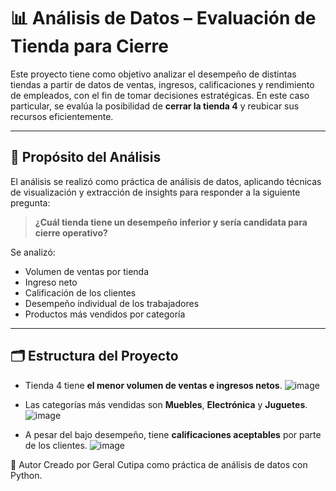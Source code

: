 # 📊 Análisis de Datos – Evaluación de Tienda para Cierre

Este proyecto tiene como objetivo analizar el desempeño de distintas tiendas a partir de datos de ventas, ingresos, calificaciones y rendimiento de empleados, con el fin de tomar decisiones estratégicas. En este caso particular, se evalúa la posibilidad de **cerrar la tienda 4** y reubicar sus recursos eficientemente.

---

## 🎯 Propósito del Análisis

El análisis se realizó como práctica de análisis de datos, aplicando técnicas de visualización y extracción de insights para responder a la siguiente pregunta:

> **¿Cuál tienda tiene un desempeño inferior y sería candidata para cierre operativo?**

Se analizó:
- Volumen de ventas por tienda
- Ingreso neto
- Calificación de los clientes
- Desempeño individual de los trabajadores
- Productos más vendidos por categoría

---

## 🗂️ Estructura del Proyecto
- Tienda 4 tiene **el menor volumen de ventas e ingresos netos**.
![image](https://github.com/user-attachments/assets/b3bb371f-15a6-4db3-8350-abb4ae384ae7)

- Las categorías más vendidas son **Muebles**, **Electrónica** y **Juguetes**.
![image](https://github.com/user-attachments/assets/72a9e073-9558-4aeb-ac6b-a6d68439aadb)

- A pesar del bajo desempeño, tiene **calificaciones aceptables** por parte de los clientes.
  ![image](https://github.com/user-attachments/assets/1f77d4be-5de7-44c6-b7be-e742d6c37336)

🚀 Autor
Creado por Geral Cutipa como práctica de análisis de datos con Python.
